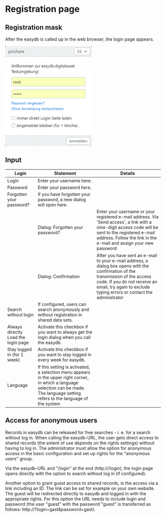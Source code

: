 # Registration page

## Registration mask

After the easydb is called up in the web browser, the login page appears.

![Registration page](login.png)

## Input

| Login | Statement | Details |
|----|--|--|
| Login | Enter your username here. ||
| Password | Enter your password here. ||
|Forgotten your password? | If you have forgotten your password, a new dialog will open here. ||
|| Dialog: Forgotten your password?| Enter your username or your registered e-mail address. Via 'Send access', a link with a nine-digit access code will be sent to the registered e-mail address. Follow the link in the e-mail and assign your new password |
|| Dialog: Confirmation | After you have sent an e-mail to your e-mail address, a dialog box opens with the confirmation of the transmission of the access code. If you do not receive an email, try again to exclude typing errors or contact the administrator |
|Search without login | If configured, users can search anonymously and without registration in shared data sets. ||
| Always directly Load the login page | Activate this checkbox if you want to always get the login dialog when you call the easydb. ||
| Stay logged in (for 1 week) | Activate this checkbox if you want to stay logged in every week for easydb. ||
| Language | If this setting is activated, a selection menu appears in the upper right corner, in which a language selection can be made. The language setting refers to the language of the system |

## Access for anonymous users

Records in easydb can be released for free searches - i. e. for a search without log in. When calling the easydb-URL, the user gets direct access to shared records (the extent of use depends on the rights settings) without having to log in. The administrator must allow the option for anonymous access in the basic configuration and set up rights for the "anonymous users" group.

Via the easydb-URL and "/login" at the end (http://<your-easydb-url>/login\), the login page opens directly with the option to search without log in (if configured).

Another option to grant guest access to shared records, is the access via a link including an ID. The link can be set for example on your own website. The guest will be redirected directly to easydb and logged in with the appropriate rights. For this option the URL needs to include login and password (the user "guest" with the password "guest" is transferred as follows: http://<your-easydb-url>?login=gast&password=gast\).
